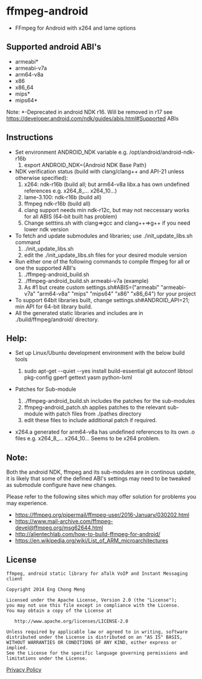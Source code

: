 # ffmpeg-android

* FFmpeg for Android with x264 and lame options

Supported android ABI's
----
* armeabi*
* armeabi-v7a
* arm64-v8a
* x86
* x86_64
* mips*
* mips64*

Note: *-Deprecated in android NDK r16. Will be removed in r17
see https://developer.android.com/ndk/guides/abis.html#Supported ABIs

Instructions
----
* Set environment ANDROID_NDK variable e.g. /opt/android/android-ndk-r16b
  1. export ANDROID_NDK={Android NDK Base Path}
* NDK verification status (build with clang/clang++ and API-21 unless otherwise specified):
  1. x264: ndk-r16b (build all; but arm64-v8a libx.a has own undefined references e.g. x264_8_... x264_10...)
  2. lame-3.100: ndk-r16b (build all)
  3. ffmpeg ndk-r16b (build all)
  4. clang support needs min ndk-r12c, but may not neccessary works for all ABIS (64-bit built has problem)
  5. Change setttins.sh with clang=>gcc and clang++=>g++ if you need lower ndk version
* To fetch and update submodules and libraries; use ./init_update_libs.sh command
  1. ./init_update_libs.sh
  2. edit the ./init_update_libs.sh files for your desired module version
* Run either one of the following commands to compile ffmpeg for all or one the supported ABI's
  1. ./ffmpeg-android_build.sh
  2. ./ffmpeg-android_build.sh armeabi-v7a (example)
  3. As #1 but create custom settings.sh#ABIS=("armeabi" "armeabi-v7a" "arm64-v8a" "mips" "mips64" "x86" "x86_64") for your project
* To support 64bit libraries built, change settings.sh#ANDROID_API=21; min API for 64-bit library build.
* All the generated static libraries and includes are in ./build/ffmpeg/android/<ABI> directory.

Help:
-------
* Set up Linux/Ubuntu development environment with the below build tools
  1. sudo apt-get --quiet --yes install build-essential git autoconf libtool pkg-config gperf gettext yasm python-lxml

* Patches for Sub-module
  1. ./ffmpeg-android_build.sh includes the patches for the sub-modules 
  2. ffmpeg-android_patch.sh applies patches to the relevant sub-module with patch files from ./pathes directory
  3. edit these files to include additional patch if required.

* x264.a generated for arm64-v8a has undefined references to its own .o files e.g. x264_8_... x264_10... Seems to be x264 problem.

Note:
-------
Both the android NDK, ffmpeg and its sub-modules are in continous update, it is likely that
some of the defined ABI's settings may need to be tweaked as submodule configure have new changes.

Please refer to the following sites which may offer solution for problems you may experience.
* https://ffmpeg.org/pipermail/ffmpeg-user/2016-January/030202.html
* https://www.mail-archive.com/ffmpeg-devel@ffmpeg.org/msg62644.html
* http://alientechlab.com/how-to-build-ffmpeg-for-android/
* https://en.wikipedia.org/wiki/List_of_ARM_microarchitectures


License
-------

    ffmpeg, android static library for aTalk VoIP and Instant Messaging client
    
    Copyright 2014 Eng Chong Meng
        
    Licensed under the Apache License, Version 2.0 (the "License");
    you may not use this file except in compliance with the License.
    You may obtain a copy of the License at
    
       http://www.apache.org/licenses/LICENSE-2.0
    
    Unless required by applicable law or agreed to in writing, software
    distributed under the License is distributed on an "AS IS" BASIS,
    WITHOUT WARRANTIES OR CONDITIONS OF ANY KIND, either express or implied.
    See the License for the specific language governing permissions and
    limitations under the License.


[Privacy Policy](http://atalk.sytes.net/privacypolicy.html) 

